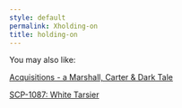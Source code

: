 ```yaml
---
style: default
permalink: Xholding-on
title: holding-on
---
```

You may also like:

[Acquisitions - a Marshall, Carter & Dark Tale](http://scp-wiki.net/acquisitions-hub)

[SCP-1087: White Tarsier](http://scp-wiki.net/scp-1087)
